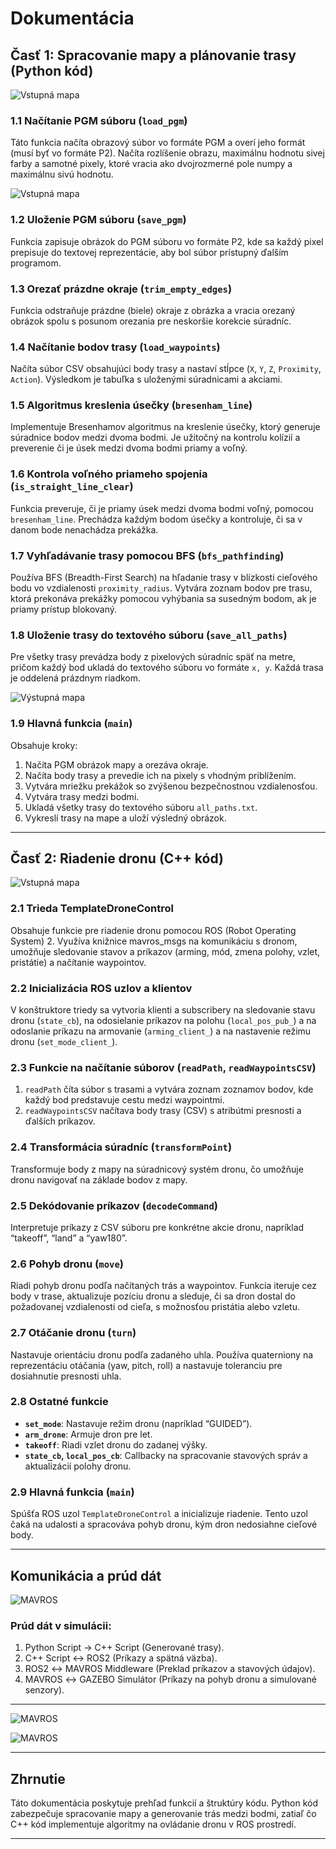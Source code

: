 # Dokumentácia

## Časť 1: Spracovanie mapy a plánovanie trasy (Python kód)

![Vstupná mapa](/img/blocks_PY.png)

### 1.1 Načítanie PGM súboru (`load_pgm`)
Táto funkcia načíta obrazový súbor vo formáte PGM a overí jeho formát (musí byť vo formáte P2). Načíta rozlíšenie obrazu, maximálnu hodnotu sivej farby a samotné pixely, ktoré vracia ako dvojrozmerné pole numpy a maximálnu sivú hodnotu.

![Vstupná mapa](/img/input_map.png)

### 1.2 Uloženie PGM súboru (`save_pgm`)
Funkcia zapisuje obrázok do PGM súboru vo formáte P2, kde sa každý pixel prepisuje do textovej reprezentácie, aby bol súbor prístupný ďalším programom.

### 1.3 Orezať prázdne okraje (`trim_empty_edges`)
Funkcia odstraňuje prázdne (biele) okraje z obrázka a vracia orezaný obrázok spolu s posunom orezania pre neskoršie korekcie súradníc.

### 1.4 Načítanie bodov trasy (`load_waypoints`)
Načíta súbor CSV obsahujúci body trasy a nastaví stĺpce (`X`, `Y`, `Z`, `Proximity`, `Action`). Výsledkom je tabuľka s uloženými súradnicami a akciami.

### 1.5 Algoritmus kreslenia úsečky (`bresenham_line`)
Implementuje Bresenhamov algoritmus na kreslenie úsečky, ktorý generuje súradnice bodov medzi dvoma bodmi. Je užitočný na kontrolu kolízií a preverenie či je úsek medzi dvoma bodmi priamy a voľný.

### 1.6 Kontrola voľného priameho spojenia (`is_straight_line_clear`)
Funkcia preveruje, či je priamy úsek medzi dvoma bodmi voľný, pomocou `bresenham_line`. Prechádza každým bodom úsečky a kontroluje, či sa v danom bode nenachádza prekážka.

### 1.7 Vyhľadávanie trasy pomocou BFS (`bfs_pathfinding`)
Používa BFS (Breadth-First Search) na hľadanie trasy v blízkosti cieľového bodu vo vzdialenosti `proximity_radius`. Vytvára zoznam bodov pre trasu, ktorá prekonáva prekážky pomocou vyhýbania sa susedným bodom, ak je priamy prístup blokovaný.

### 1.8 Uloženie trasy do textového súboru (`save_all_paths`)
Pre všetky trasy prevádza body z pixelových súradníc späť na metre, pričom každý bod ukladá do textového súboru vo formáte `x, y`. Každá trasa je oddelená prázdnym riadkom.

![Výstupná mapa](/img/output.png)

### 1.9 Hlavná funkcia (`main`)
Obsahuje kroky:
1. Načíta PGM obrázok mapy a orezáva okraje.
2. Načíta body trasy a prevedie ich na pixely s vhodným priblížením.
3. Vytvára mriežku prekážok so zvýšenou bezpečnostnou vzdialenosťou.
4. Vytvára trasy medzi bodmi.
5. Ukladá všetky trasy do textového súboru `all_paths.txt`.
6. Vykreslí trasy na mape a uloží výsledný obrázok.

---

## Časť 2: Riadenie dronu (C++ kód)

![Vstupná mapa](/img/blocks_CPP.png)

### 2.1 Trieda TemplateDroneControl
Obsahuje funkcie pre riadenie dronu pomocou ROS (Robot Operating System) 2. Využíva knižnice mavros_msgs na komunikáciu s dronom, umožňuje sledovanie stavov a príkazov (arming, mód, zmena polohy, vzlet, pristátie) a načítanie waypointov.

### 2.2 Inicializácia ROS uzlov a klientov
V konštruktore triedy sa vytvoria klienti a subscribery na sledovanie stavu dronu (`state_cb`), na odosielanie príkazov na polohu (`local_pos_pub_`) a na odoslanie príkazu na armovanie (`arming_client_`) a na nastavenie režimu dronu (`set_mode_client_`).

### 2.3 Funkcie na načítanie súborov (`readPath`, `readWaypointsCSV`)
1. `readPath` číta súbor s trasami a vytvára zoznam zoznamov bodov, kde každý bod predstavuje cestu medzi waypointmi.
2. `readWaypointsCSV` načítava body trasy (CSV) s atribútmi presnosti a ďalších príkazov.

### 2.4 Transformácia súradníc (`transformPoint`)
Transformuje body z mapy na súradnicový systém dronu, čo umožňuje dronu navigovať na základe bodov z mapy.

### 2.5 Dekódovanie príkazov (`decodeCommand`)
Interpretuje príkazy z CSV súboru pre konkrétne akcie dronu, napríklad “takeoff”, “land” a “yaw180”.

### 2.6 Pohyb dronu (`move`)
Riadi pohyb dronu podľa načítaných trás a waypointov. Funkcia iteruje cez body v trase, aktualizuje pozíciu dronu a sleduje, či sa dron dostal do požadovanej vzdialenosti od cieľa, s možnosťou pristátia alebo vzletu.

### 2.7 Otáčanie dronu (`turn`)
Nastavuje orientáciu dronu podľa zadaného uhla. Používa quaterniony na reprezentáciu otáčania (yaw, pitch, roll) a nastavuje toleranciu pre dosiahnutie presnosti uhla.

### 2.8 Ostatné funkcie
- **`set_mode`**: Nastavuje režim dronu (napríklad “GUIDED”).
- **`arm_drone`**: Armuje dron pre let.
- **`takeoff`**: Riadi vzlet dronu do zadanej výšky.
- **`state_cb`, `local_pos_cb`**: Callbacky na spracovanie stavových správ a aktualizácií polohy dronu.

### 2.9 Hlavná funkcia (`main`)
Spúšťa ROS uzol `TemplateDroneControl` a inicializuje riadenie. Tento uzol čaká na udalosti a spracováva pohyb dronu, kým dron nedosiahne cieľové body.

---


## Komunikácia a prúd dát
![MAVROS](/img/block.png)

### Prúd dát v simulácii:
1. Python Script → C++ Script (Generované trasy).
2. C++ Script ↔ ROS2 (Príkazy a spätná väzba).
3. ROS2 ↔ MAVROS Middleware (Preklad príkazov a stavových údajov).
4. MAVROS ↔ GAZEBO Simulátor (Príkazy na pohyb dronu a simulované senzory). 
---

 ![MAVROS](/img/Gazebo.png)
 
 ![MAVROS](/img/MAVROS.png)
 
---

## Zhrnutie
Táto dokumentácia poskytuje prehľad funkcií a štruktúry kódu. Python kód zabezpečuje spracovanie mapy a generovanie trás medzi bodmi, zatiaľ čo C++ kód implementuje algoritmy na ovládanie dronu v ROS prostredí.

---
